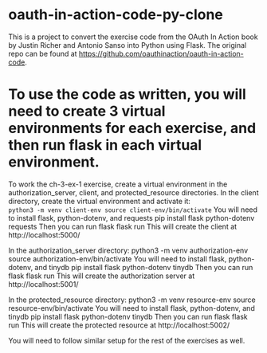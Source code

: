 # oauth-in-action-code-py-clone
This is a project to convert the exercise code from the OAuth In Action book by Justin Richer and Antonio Sanso into Python using Flask.
The original repo can be found at https://github.com/oauthinaction/oauth-in-action-code.

# To use the code as written, you will need to create 3 virtual environments for each exercise, and then run flask in each virtual environment.
To work the ch-3-ex-1 exercise, create a virtual environment in the authorization_server, client, and protected_resource directories.
In the client directory, create the virtual environment and activate it:  
    `python3 -m venv client-env
    source client-env/bin/activate`
You will need to install flask, python-dotenv, and requests
    pip install flask python-dotenv requests
Then you can run flask
    flask run
This will create the client at http://localhost:5000/

In the authorization_server directory:
    python3 -m venv authorization-env
    source authorization-env/bin/activate
You will need to install flask, python-dotenv, and tinydb
    pip install flask python-dotenv tinydb
Then you can run flask
    flask run
This will create the authorization server at http://localhost:5001/

In the protected_resource directory:
    python3 -m venv resource-env
    source resource-env/bin/activate
You will need to install flask, python-dotenv, and tinydb
    pip install flask python-dotenv tinydb
Then you can run flask
    flask run
This will create the protected resource at http://localhost:5002/

You will need to follow similar setup for the rest of the exercises as well.